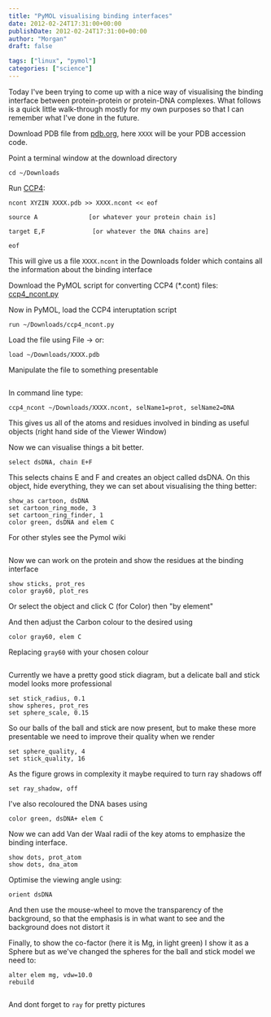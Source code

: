 ```yaml
---
title: "PyMOL visualising binding interfaces"
date: 2012-02-24T17:31:00+00:00
publishDate: 2012-02-24T17:31:00+00:00
author: "Morgan"
draft: false

tags: ["linux", "pymol"]
categories: ["science"]
---
```


Today I've been trying to come up with a nice way of visualising the binding interface between protein-protein or protein-DNA complexes. What follows is a quick little walk-through mostly for my own purposes so that I can remember what I've done in the future.

Download PDB file from [pdb.org](https://pdb.org), here `XXXX` will be your PDB accession code.

Point a terminal window at the download directory
```
cd ~/Downloads
```

Run [CCP4](http://www.ccp4.ac.uk/download.php):
```
ncont XYZIN XXXX.pdb >> XXXX.ncont << eof

source A              [or whatever your protein chain is]

target E,F             [or whatever the DNA chains are]

eof
```

This will give us a file `XXXX.ncont` in the Downloads folder which contains all the information about the binding interface

Download the PyMOL script for converting CCP4 (*.cont) files: [ccp4_ncont.py](https://github.com/Pymol-Scripts/Pymol-script-repo/raw/master/ccp4_ncont.py)

Now in PyMOL, load the CCP4 interuptation script
```
run ~/Downloads/ccp4_ncont.py
```

Load the file using File -> or:
```
load ~/Downloads/XXXX.pdb
```

Manipulate the file to something presentable

<image>

In command line type:
```
ccp4_ncont ~/Downloads/XXXX.ncont, selName1=prot, selName2=DNA
```

This gives us all of the atoms and residues involved in binding as useful objects (right hand side of the Viewer Window)

Now we can visualise things a bit better.
```
select dsDNA, chain E+F
```

This selects chains E and F and creates an object called dsDNA. On this object, hide everything, they we can set about visualising the thing better:
```
show_as cartoon, dsDNA
set cartoon_ring_mode, 3
set cartoon_ring_finder, 1
color green, dsDNA and elem C
```

For other styles see the Pymol wiki

<image>

Now we can work on the protein and show the residues at the binding interface
```
show sticks, prot_res
color gray60, plot_res
```

Or select the object and click C (for Color) then "by element"

And then adjust the Carbon colour to the desired using
```
color gray60, elem C
```

Replacing `gray60` with your chosen colour

<image>

Currently we have a pretty good stick diagram, but a delicate ball and stick model looks more professional
```
set stick_radius, 0.1
show spheres, prot_res
set sphere_scale, 0.15
```

So our balls of the ball and stick are now present, but to make these more presentable we need to improve their quality when we render
```
set sphere_quality, 4
set stick_quality, 16
```

As the figure grows in complexity it maybe required to turn ray shadows off
```
set ray_shadow, off
```

I've also recoloured the DNA bases using
```
color green, dsDNA+ elem C
```

Now we can add Van der Waal radii of the key atoms to emphasize the binding interface.
```
show dots, prot_atom
show dots, dna_atom
```


Optimise the viewing angle using:
```
orient dsDNA
```

And then use the mouse-wheel to move the transparency of the background, so that the emphasis is in what want to see and the background does not distort it

Finally, to show the co-factor (here it is Mg, in light green) I show it as a Sphere but as we've changed the spheres for the ball and stick model we need to:
```
alter elem mg, vdw=10.0
rebuild
```

<image>

And dont forget to `ray` for pretty pictures
